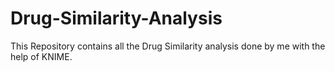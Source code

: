 # Drug-Similarity-Analysis
This Repository contains all the Drug Similarity analysis done by me with the help of KNIME.
